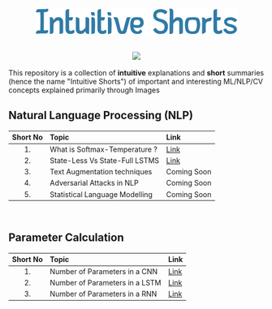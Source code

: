 <p align="center">
  <br>
  <img  src=docs/logo.png>
  </br>
</p>

<p align="center">
  <br>
  <img  src="https://img.shields.io/badge/Powered%20by-Intuitions-Green.svg">
  </br>
</p>

This repository is a collection of **intuitive** explanations and **short** summaries (hence the name "Intuitive Shorts") of important and interesting ML/NLP/CV concepts explained primarily through Images

## Natural Language Processing (NLP)
| Short No | Topic | Link |
|:---:|:---| :---
| 1. | What is Softmax-Temperature ? | [Link](https://intuitiveshorts.blogspot.com/2020/04/softmax-temperature.html) |
| 2. | State-Less Vs State-Full LSTMS | [Link](https://intuitiveshorts.blogspot.com/2020/04/stateless-vs-statefull-sequence-models.html) |
| 3. | Text Augmentation techniques | Coming Soon |
| 4. | Adversarial Attacks in NLP | Coming Soon |
| 5. | Statistical Language Modelling | Coming Soon |

<br>

## Parameter Calculation
| Short No | Topic | Link |
|:---:|:---|:---|
| 1. | Number of Parameters in a CNN | [Link](https://intuitiveshorts.blogspot.com/2020/07/cnn-parameters.html) |
| 2. | Number of Parameters in a LSTM | [Link](https://intuitiveshorts.blogspot.com/2020/05/lstm-matrix-dimensions-and-parameters.html) |
| 3. | Number of Parameters in a RNN | [Link](https://intuitiveshorts.blogspot.com/2020/05/lstm-parameters.html) |